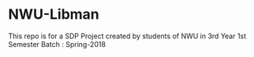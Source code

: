 # NWU-Libman
This repo is for a SDP Project created by students of NWU in 3rd Year 1st Semester
Batch : Spring-2018
